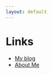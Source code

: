 ```yaml
---
layout: default
---
```


# Links

* [My blog](https://blog.graffen.dk)
* [About Me](https://about.me/graffen)